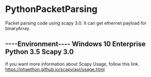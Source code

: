 # PythonPacketParsing
Packet parsing code using scapy 3.0. It can get ethernet payload for binaryArray.

----Environment----
Windows 10 Enterprise
Python 3.5
Scapy 3.0
-------------------


If you want more information about Scapy Usage, follow this link.
https://phaethon.github.io/scapy/api/usage.html

